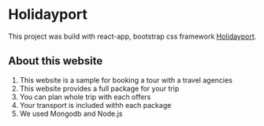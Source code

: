 # Holidayport

This project was build with react-app, bootstrap css framework [Holidayport](https://holidayport-fb0c5.web.app).

## About this website

1. This website is a sample for booking a tour with a travel agencies
2. This website provides a full package for your trip
3. You can plan whole trip with each offers
4. Your transport is included withh each package
5. We used Mongodb and Node.js
